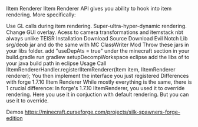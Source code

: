 IItem Renderer
IItem Renderer API gives you ability to hook into item rendering. More specifically:

Use GL calls during item rendering.
Super-ultra-hyper-dynamic rendering.
Change GUI overlay.
Acess to camera transformations and itemstack nbt always unlike TEISR
Installation
Download Source
Download Evil Notch Lib srg/deob jar and do the same with MC ClassWriter Mod
Throw these jars in your libs folder.
add "useDepAts = true" under the minecraft section in your build.gradle
run gradlew setupDecompWorkspace eclipse
add the libs of to your java build path in eclipse
Usage
Call IItemRendererHandler.registerIItemRenderer(Item item, IItemRenderer renderer);
You then implement the interface you just registered
Differences with forge 1.7.10 IItem Renderer
While mostly everything is the same, there is 1 crucial difference: In forge's 1.7.10 IItemRenderer, you used it to override rendering. Here you use it in conjuction with default rendering. But you can use it to override.

Demos
https://minecraft.curseforge.com/projects/silk-spawners-forge-edition
